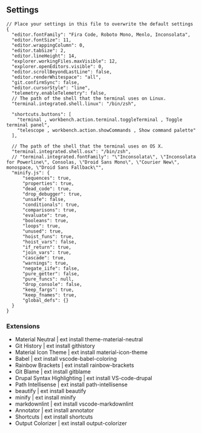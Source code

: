 ## Settings

```
// Place your settings in this file to overwrite the default settings
{
  "editor.fontFamily": "Fira Code, Roboto Mono, Menlo, Inconsolata",
  "editor.fontSize": 11,
  "editor.wrappingColumn": 0,
  "editor.tabSize": 2,
  "editor.lineHeight": 14,
  "explorer.workingFiles.maxVisible": 12,
  "explorer.openEditors.visible": 0,
  "editor.scrollBeyondLastLine": false,
  "editor.renderWhitespace": "all",
  "git.confirmSync": false,
  "editor.cursorStyle": "line",
  "telemetry.enableTelemetry": false,
  // The path of the shell that the terminal uses on Linux.
  "terminal.integrated.shell.linux": "/bin/zsh",
  
  "shortcuts.buttons": [
    "terminal , workbench.action.terminal.toggleTerminal , Toggle terminal panel",
    "telescope , workbench.action.showCommands , Show command palette"
  ],

  // The path of the shell that the terminal uses on OS X.
  "terminal.integrated.shell.osx": "/bin/zsh",
  // "terminal.integrated.fontFamily": "\"Inconsolata\", \"Inconsolata for Powerline\", Consolas, \"Droid Sans Mono\", \"Courier New\", monospace, \"Droid Sans Fallback\"",
  "minify.js": {
      "sequences": true,
      "properties": true,
      "dead_code": true,
      "drop_debugger": true,
      "unsafe": false,
      "conditionals": true,
      "comparisons": true,
      "evaluate": true,
      "booleans": true,
      "loops": true,
      "unused": true,
      "hoist_funs": true,
      "hoist_vars": false,
      "if_return": true,
      "join_vars": true,
      "cascade": true,
      "warnings": true,
      "negate_iife": false,
      "pure_getter": false,
      "pure_funcs": null,
      "drop_console": false,
      "keep_fargs": true,
      "keep_fnames": true,
      "global_defs": {}
  }
}
```

### Extensions

- Material Neutral | ext install theme-material-neutral
- Git History | ext install githistory
- Material Icon Theme | ext install material-icon-theme
- Babel | ext install vscode-babel-coloring
- Rainbow Brackets | ext install rainbow-brackets
- Git Blame | ext install gitblame
- Drupal Syntax Highlighting | ext install VS-code-drupal
- Path Intellisense | ext install path-intellisense
- beautify | ext install beautify
- minify | ext install minify
- markdownlint | ext install vscode-markdownlint
- Annotator | ext install annotator
- Shortcuts | ext install shortcuts
- Output Colorizer | ext install output-colorizer
